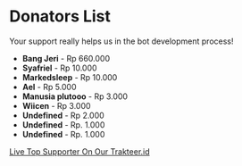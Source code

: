# Donators List
Your support really helps us in the bot development process!

- **Bang Jeri** - Rp 660.000
- **Syafriel** - Rp 10.000
- **Markedsleep** - Rp 10.000
- **Ael** - Rp 5.000
- **Manusia plutooo** - Rp 3.000
- **Wiicen** - Rp 3.000
- **Undefined** - Rp 2.000
- **Undefined** - Rp. 1.000
- **Undefined** - Rp. 1.000

[Live Top Supporter On Our Trakteer.id](https://stream.trakteer.id/top-supporter-default.html?ts_count=20&ts_interval=90&key=trstream-pNAQlrOPBNMR98C0xMsx&timestamp=1700206705)